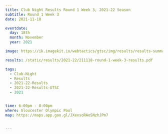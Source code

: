 ```yaml
---
title: Club Night Results Round 1 Week 3, 2021-22 Season
subtitle: Round 1 Week 3
date: 2021-11-18

eventdate:
  day: 18th
  month: November
  year: 2021

image: https://ik.imagekit.io/webtactics/gtsc/img/results/results-summary-3.jpg

results: /static/results/2021-22/211118-round-1-week-3-results.pdf

tags:
  - Club-Night
  - Results
  - 2021-22-Results
  - 2021-22-Results-GTSC
  - 2021


time: 6:00pm - 8:00pm
where: Gloucester Olympic Pool
map: https://maps.app.goo.gl/JXexsoRAoSNzhJPm7


---
```





